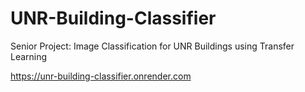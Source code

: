 # UNR-Building-Classifier

Senior Project: Image Classification for UNR Buildings using Transfer Learning

https://unr-building-classifier.onrender.com
